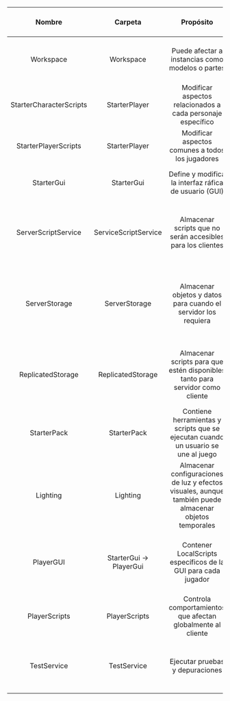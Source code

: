 

|         Nombre          |         Carpeta         |                                               Propósito                                                | Se ejecuta en |                                                 Se usa para                                                 |
| :---------------------: | :---------------------: | :----------------------------------------------------------------------------------------------------: | :-----------: | :---------------------------------------------------------------------------------------------------------: |
|        Workspace        |        Workspace        |                            Puede afectar a instancias como modelos o partes                            |   Servidor    |                              Gestionar interacciones con el entorno del juego                               |
| StarterCharacterScripts |      StarterPlayer      |                      Modificar aspectos relacionados a cada personaje específico                       |    Cliente    |                                 Definir apariencia, animaciones o sonidos.                                  |
|  StarterPlayerScripts   |      StarterPlayer      |                            Modificar aspectos comunes a todos los jugadores                            |    Cliente    |                                      Definir cambios de camara o de IU                                      |
|       StarterGui        |       StarterGui        |                         Define y modifica la interfaz ráfica de usuario (GUI)                          |    Cliente    |                                  Crear botones en la GUI o notificaciones                                   |
|   ServerScriptService   |  ServiceScriptService   |                      Almacenar scripts que no serán accesibles para los clientes                       |   Servidor    |                  Manejar lógicas de juego, creacion de enemigos, calculo de puntuaciones.                   |
|      ServerStorage      |      ServerStorage      |                     Almacenar objetos y datos para cuando el servidor los requiera                     |   Servidor    | Puede usarse para manejar la creación y gestión de objetos que no requieren se visibles aún en el workspace |
|    ReplicatedStorage    |    ReplicatedStorage    |             Almacenar scripts para que estén disponibles tanto para servidor como cliente              |     Ambos     |                 Uno de sus scripts puede ser clonado para estar disponible para ambos lados                 |
|       StarterPack       |       StarterPack       |           Contiene herramientas y scripts que se ejecutan cuando un usuario se une al juego            |    Cliente    |                                   Reestablecer el inventario al ingresar                                    |
|        Lighting         |        Lighting         | Almacenar configuraciones de luz y efectos visuales, aunque también puede almacenar objetos temporales |   Servidor    |                      Un script puede clonar un modelo desde esta carpeta al workspace                       |
|        PlayerGUI        | StarterGui -> PlayerGui |                     Contener LocalScripts específicos de la GUI para cada jugador                      |    Cliente    |                       Manejar la Head-ups Displays (HUD) personalizada de cada juador                       |
|      PlayerScripts      |      PlayerScripts      |                      Controla comportamientos que afectan globalmente al cliente                       |    Cliente    |                                 Entradas o sonidos específicos del cliente                                  |
|       TestService       |       TestService       |                                    Ejecutar pruebas y depuraciones                                     |   Servidor    |                       Verificar si ciertas condiciones se cumplen al empezar el juego                       |
